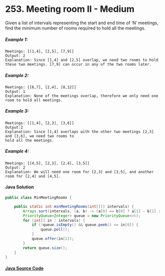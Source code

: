# 253. Meeting room II - Medium

Given a list of intervals representing the start and end time of ‘N’ meetings, find the minimum number of rooms required to hold all the meetings.


##### Example 1:

```
Meetings: [[1,4], [2,5], [7,9]]
Output: 2
Explanation: Since [1,4] and [2,5] overlap, we need two rooms to hold these two meetings. [7,9] can occur in any of the two rooms later.
```

#####  Example 2:

```
Meetings: [[6,7], [2,4], [8,12]]
Output: 1
Explanation: None of the meetings overlap, therefore we only need one room to hold all meetings.
```

#####  Example 3:

```
Meetings: [[1,4], [2,3], [3,6]]
Output:2
Explanation: Since [1,4] overlaps with the other two meetings [2,3] and [3,6], we need two rooms to 
hold all the meetings.
``` 

#####  Example 4:
```
Meetings: [[4,5], [2,3], [2,4], [3,5]]
Output: 2
Explanation: We will need one room for [2,3] and [3,5], and another room for [2,4] and [4,5].
```

#### Java Solution
```java
public class MinMeetingRooms {

    public static int minMeetingRooms(int[][] intervals) {
        Arrays.sort(intervals, (a, b) -> (a[0] == b[0] ? a[1] - b[1] : a[0] - b[0]));
        PriorityQueue<Integer> queue = new PriorityQueue<>();
        for (int[] in : intervals) {
            if (!queue.isEmpty() && queue.peek() <= in[0]) {
                queue.poll();
            }
            queue.offer(in[1]);
        }
        return queue.size();
    }
}
```

#### [Java Source Code](../../../src/main/java/com/algorithm/mergeintervals/MinMeetingRooms.java)